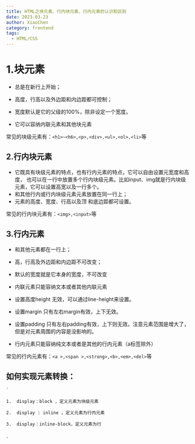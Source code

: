 ```yaml
---
title: HTML之块元素、行内块元素、行内元素的认识和区别
date: 2023-03-23
author: XiaoChen
category: frontend
tags:
  - HTML/CSS
---
```


# 1.**块元素**

*   总是在新行上开始；
    
*   高度，行高以及外边距和内边距都可控制；
    
*   宽度默认是它的父级的100%，除非设定一个宽度。
    
*   它可以容纳内联元素和其他块元素
    

常见的块级元素有：`<h1>~<h6>,<p>,<div>,<ul>,<ol>,<li>`等

## 2.行内块元素

*   它既具有块级元素的特点，也有行内元素的特点，它可以自由设置元宽度和高度， 也可以在一行中放置多个行内块级元素。比如input、img就是行内块级元素，它可以设置高宽以及一行多个。
*   和其他行内或行内块级元素元素放置在同一行上；
*   元素的高度、宽度、行高以及顶 和底边距都可设置。

常见的行内块元素有：`<img>,<input>`等

## 3.行内元素

*   和其他元素都在一行上；
    
*   高，行高及外边距和内边距不可改变；
    
*   默认的宽度就是它本身的宽度，不可改变
    
*   内联元素只能容纳文本或者其他内联元素
    
*   设置高度height 无效，可以通过line-height来设置。
    
*   设置margin 只有左右margin有效，上下无效。
    
*   设置padding 只有左右padding有效，上下则无效。注意元素范围是增大了，但是对元素周围的内容是没影响的。
    
*   行内元素只能容纳纯文本或者是其他的行内元素（a标签除外）
    

常见的行内元素有：`<a >,<span >,<strong>,<b>,<em>,<del>`等

## 如何实现元素转换：

```
`

1.  display：block ，定义元素为块级元素 
    
2.  display : inline ，定义元素为行内元素 
    
3.  display：inline-block，定义元素为行
    

`


```